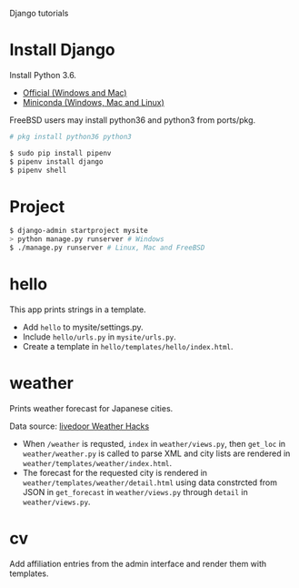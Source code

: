 Django tutorials

# Install Django

Install Python 3.6. 

* [Official (Windows and Mac)](https://www.python.org/downloads/release/python-364/)
* [Miniconda (Windows, Mac and Linux)](https://conda.io/miniconda.html)

FreeBSD users may install python36 and python3 from ports/pkg.
```bash
# pkg install python36 python3
```

```bash
$ sudo pip install pipenv
$ pipenv install django
$ pipenv shell
```
# Project

```bash
$ django-admin startproject mysite
> python manage.py runserver # Windows
$ ./manage.py runserver # Linux, Mac and FreeBSD
```

# hello

This app prints strings in a template.

* Add `hello` to mysite/settings.py.
* Include `hello/urls.py` in `mysite/urls.py`.
* Create a template in `hello/templates/hello/index.html`.

# weather

Prints weather forecast for Japanese cities.

Data source: [livedoor Weather Hacks](http://weather.livedoor.com/weather_hacks/)

* When `/weather` is requsted, `index` in `weather/views.py`, then `get_loc` in `weather/weather.py` is called to parse XML and city lists are rendered in `weather/templates/weather/index.html`.
* The forecast for the requested city is rendered in `weather/templates/weather/detail.html` using data constrcted from JSON in `get_forecast` in `weather/views.py` through `detail` in `weather/views.py`.

# cv

Add affiliation entries from the admin interface and render them with templates.
